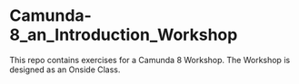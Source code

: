 # Camunda-8_an_Introduction_Workshop
This repo contains exercises for a Camunda 8 Workshop. The Workshop is designed as an Onside Class. 
